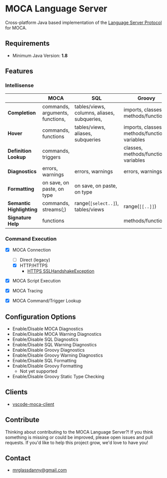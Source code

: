 # MOCA Language Server

Cross-platform Java based implementation of the [Language Server Protocol] for MOCA.


## Requirements

- Minimum Java Version: **1.8**


## Features

### Intellisense

|                           | MOCA                              | SQL                                           | Groovy                                            |
|---------------------------|-----------------------------------|-----------------------------------------------|---------------------------------------------------|
| **Completion**            | commands, arguments, functions,   | tables/views, columns, aliases, subqueries,   | imports, classes, methods/functions               |
| **Hover**                 | commands, functions               | tables/views, aliases, subqueries             | imports, classes, methods/functions, variables    |
| **Definition Lookup**     | commands, triggers                |                                               | classes, methods/functions, variables             |
| **Diagnostics**           | errors, warnings                  | errors, warnings                              | errors, warnings                                  |
| **Formatting**            | on save, on paste, on type        | on save, on paste, on type                    |                                                   |
| **Semantic Highlighting** | commands, streams(;)              | range(```[select..]```), tables/views         | range(```[[..]]```)                               |
| **Signature Help**        | functions                         |                                               | methods/functions                                 |


### Command Execution

- [x] MOCA Connection
    - [ ] Direct (legacy)
    - [x] HTTP/HTTPS
        - [HTTPS SSLHandshakeException]
- [x] MOCA Script Execution
- [x] MOCA Tracing
- [x] MOCA Command/Trigger Lookup


## Configuration Options

- Enable/Disable MOCA Diagnostics
- Enable/Disable MOCA Warning Diagnostics
- Enable/Disable SQL Diagnostics
- Enable/Disable SQL Warning Diagnostics
- Enable/Disable Groovy Diagnostics
- Enable/Disable Groovy Warning Diagnostics
- Enable/Disable SQL Formatting
- Enable/Disable Groovy Formatting
    - Not yet supported
- Enable/Disable Groovy Static Type Checking


## Clients

- [vscode-moca-client]


## Contribute

Thinking about contributing to the MOCA Language Server?! If you think something is missing or could be improved, please open issues and pull requests. If you'd like to help this project grow, we'd love to have you!


## Contact

- mrglassdanny@gmail.com



[Language Server Protocol]: https://langserver.org
[vscode-moca-client]: https://github.com/mrglassdanny/vscode-moca-client
[HTTPS SSLHandshakeException]: https://stackoverflow.com/questions/9619030/resolving-javax-net-ssl-sslhandshakeexception-sun-security-validator-validatore

